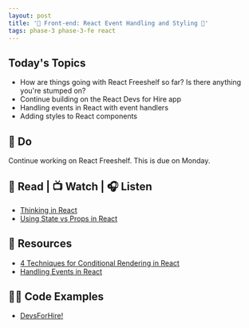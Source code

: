 ```yaml
---
layout: post
title: '🦊 Front-end: React Event Handling and Styling 🦊'
tags: phase-3 phase-3-fe react
---
```


## Today's Topics

- How are things going with React Freeshelf so far? Is there anything you're stumped on?
- Continue building on the React Devs for Hire app
- Handling events in React with event handlers
- Adding styles to React components

## 🎯 Do

Continue working on React Freeshelf. This is due on Monday.

## 📖 Read | 📺 Watch | 🎧 Listen

- [Thinking in React](https://reactjs.org/docs/thinking-in-react.html)
- [Using State vs Props in React](https://www.youtube.com/watch?v=IYvD9oBCuJI)

## 🔖 Resources

- [4 Techniques for Conditional Rendering in React](https://linguinecode.com/post/4-techniques-conditional-render-react-props-state)
- [Handling Events in React](https://blog.logrocket.com/a-guide-to-react-onclick-event-handlers-d411943b14dd/)

## 👨‍💻 Code Examples

- [DevsForHire!](https://github.com/momentum-team-7/example-react-devs-for-hire)

